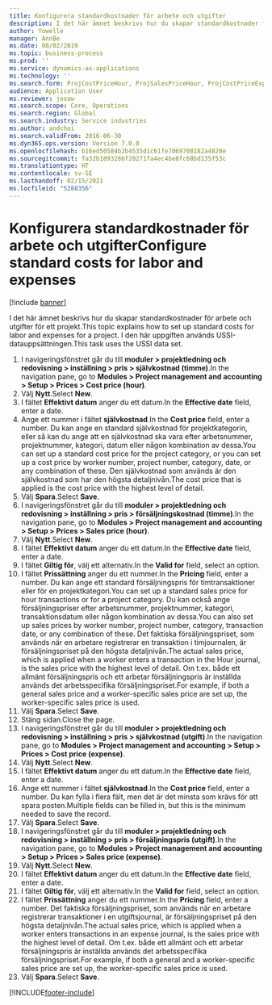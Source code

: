 ```yaml
---
title: Konfigurera standardkostnader för arbete och utgifter
description: I det här ämnet beskrivs hur du skapar standardkostnader för arbete och utgifter för ett projekt.
author: Yowelle
manager: AnnBe
ms.date: 08/02/2019
ms.topic: business-process
ms.prod: ''
ms.service: dynamics-ax-applications
ms.technology: ''
ms.search.form: ProjCostPriceHour, ProjSalesPriceHour, ProjCostPriceExpense, ProjSalesPriceCost
audience: Application User
ms.reviewer: josaw
ms.search.scope: Core, Operations
ms.search.region: Global
ms.search.industry: Service industries
ms.author: andchoi
ms.search.validFrom: 2016-06-30
ms.dyn365.ops.version: Version 7.0.0
ms.openlocfilehash: b16ed50584b2b4535d1c61fe7069708182a4820e
ms.sourcegitcommit: fa32b1893286f20271fa4ec4be8fc68bd135f53c
ms.translationtype: HT
ms.contentlocale: sv-SE
ms.lasthandoff: 02/15/2021
ms.locfileid: "5288356"
---
```

# <a name="configure-standard-costs-for-labor-and-expenses"></a><span data-ttu-id="3b290-103">Konfigurera standardkostnader för arbete och utgifter</span><span class="sxs-lookup"><span data-stu-id="3b290-103">Configure standard costs for labor and expenses</span></span>

[!include [banner](../../includes/banner.md)]

<span data-ttu-id="3b290-104">I det här ämnet beskrivs hur du skapar standardkostnader för arbete och utgifter för ett projekt.</span><span class="sxs-lookup"><span data-stu-id="3b290-104">This topic explains how to set up standard costs for labor and expenses for a project.</span></span> <span data-ttu-id="3b290-105">I den här uppgiften används USSI-datauppsättningen.</span><span class="sxs-lookup"><span data-stu-id="3b290-105">This task uses the USSI data set.</span></span>

1. <span data-ttu-id="3b290-106">I navigeringsfönstret går du till **moduler > projektledning och redovisning > inställning > pris > självkostnad (timme)**.</span><span class="sxs-lookup"><span data-stu-id="3b290-106">In the navigation pane, go to **Modules > Project management and accounting > Setup > Prices > Cost price (hour)**.</span></span>
2. <span data-ttu-id="3b290-107">Välj **Nytt**.</span><span class="sxs-lookup"><span data-stu-id="3b290-107">Select **New**.</span></span>
3. <span data-ttu-id="3b290-108">I fältet **Effektivt datum** anger du ett datum.</span><span class="sxs-lookup"><span data-stu-id="3b290-108">In the **Effective date** field, enter a date.</span></span>
4. <span data-ttu-id="3b290-109">Ange ett nummer i fältet **självkostnad**.</span><span class="sxs-lookup"><span data-stu-id="3b290-109">In the **Cost price** field, enter a number.</span></span> <span data-ttu-id="3b290-110">Du kan ange en standard självkostnad för projektkategorin, eller så kan du ange att en självkostnad ska vara efter arbetsnummer, projektnummer, kategori, datum eller någon kombination av dessa.</span><span class="sxs-lookup"><span data-stu-id="3b290-110">You can set up a standard cost price for the project category, or you can set up a cost price by worker number, project number, category, date, or any combination of these.</span></span> <span data-ttu-id="3b290-111">Den självkostnad som används är den självkostnad som har den högsta detaljnivån.</span><span class="sxs-lookup"><span data-stu-id="3b290-111">The cost price that is applied is the cost price with the highest level of detail.</span></span>  
5. <span data-ttu-id="3b290-112">Välj **Spara**.</span><span class="sxs-lookup"><span data-stu-id="3b290-112">Select **Save**.</span></span>
6. <span data-ttu-id="3b290-113">I navigeringsfönstret går du till **moduler > projektledning och redovisning > inställning > pris > försäljningskostnad (timme)**.</span><span class="sxs-lookup"><span data-stu-id="3b290-113">In the navigation pane, go to **Modules > Project management and accounting > Setup > Prices > Sales price (hour)**.</span></span>
7. <span data-ttu-id="3b290-114">Välj **Nytt**.</span><span class="sxs-lookup"><span data-stu-id="3b290-114">Select **New**.</span></span>
8. <span data-ttu-id="3b290-115">I fältet **Effektivt datum** anger du ett datum.</span><span class="sxs-lookup"><span data-stu-id="3b290-115">In the **Effective date** field, enter a date.</span></span>
9. <span data-ttu-id="3b290-116">I fältet **Giltig för**, välj ett alternativ.</span><span class="sxs-lookup"><span data-stu-id="3b290-116">In the **Valid for** field, select an option.</span></span>
10. <span data-ttu-id="3b290-117">I fältet **Prissättning** anger du ett nummer.</span><span class="sxs-lookup"><span data-stu-id="3b290-117">In the **Pricing** field, enter a number.</span></span> <span data-ttu-id="3b290-118">Du kan ange ett standard försäljningspris för timtransaktioner eller för en projektkategori.</span><span class="sxs-lookup"><span data-stu-id="3b290-118">You can set up a standard sales price for hour transactions or for a project category.</span></span> <span data-ttu-id="3b290-119">Du kan också ange försäljningspriser efter arbetsnummer, projektnummer, kategori, transaktionsdatum eller någon kombination av dessa.</span><span class="sxs-lookup"><span data-stu-id="3b290-119">You can also set up sales prices by worker number, project number, category, transaction date, or any combination of these.</span></span> <span data-ttu-id="3b290-120">Det faktiska försäljningspriset, som används när en arbetare registrerar en transaktion i timjournalen, är försäljningspriset på den högsta detaljnivån.</span><span class="sxs-lookup"><span data-stu-id="3b290-120">The actual sales price, which is applied when a worker enters a transaction in the Hour journal, is the sales price with the highest level of detail.</span></span> <span data-ttu-id="3b290-121">Om t.ex. både ett allmänt försäljningspris och ett arbetar försäljningspris är inställda används det arbetsspecifika försäljningspriset.</span><span class="sxs-lookup"><span data-stu-id="3b290-121">For example, if both a general sales price and a worker-specific sales price are set up, the worker-specific sales price is used.</span></span>  
11. <span data-ttu-id="3b290-122">Välj **Spara**.</span><span class="sxs-lookup"><span data-stu-id="3b290-122">Select **Save**.</span></span>
12. <span data-ttu-id="3b290-123">Stäng sidan.</span><span class="sxs-lookup"><span data-stu-id="3b290-123">Close the page.</span></span>
13. <span data-ttu-id="3b290-124">I navigeringsfönstret går du till **moduler > projektledning och redovisning > inställning > pris > självkostnad (utgift)**.</span><span class="sxs-lookup"><span data-stu-id="3b290-124">In the navigation pane, go to **Modules > Project management and accounting > Setup > Prices > Cost price (expense)**.</span></span>
14. <span data-ttu-id="3b290-125">Välj **Nytt**.</span><span class="sxs-lookup"><span data-stu-id="3b290-125">Select **New**.</span></span>
15. <span data-ttu-id="3b290-126">I fältet **Effektivt datum** anger du ett datum.</span><span class="sxs-lookup"><span data-stu-id="3b290-126">In the **Effective date** field, enter a date.</span></span>
16. <span data-ttu-id="3b290-127">Ange ett nummer i fältet **självkostnad**.</span><span class="sxs-lookup"><span data-stu-id="3b290-127">In the **Cost price** field, enter a number.</span></span> <span data-ttu-id="3b290-128">Du kan fylla i flera fält, men det är det minsta som krävs för att spara posten.</span><span class="sxs-lookup"><span data-stu-id="3b290-128">Multiple fields can be filled in, but this is the minimum needed to save the record.</span></span>  
17. <span data-ttu-id="3b290-129">Välj **Spara**.</span><span class="sxs-lookup"><span data-stu-id="3b290-129">Select **Save**.</span></span>
18. <span data-ttu-id="3b290-130">I navigeringsfönstret går du till **moduler > projektledning och redovisning > inställning > pris > försäljningspris (utgift)**.</span><span class="sxs-lookup"><span data-stu-id="3b290-130">In the navigation pane, go to **Modules > Project management and accounting > Setup > Prices > Sales price (expense)**.</span></span>
19. <span data-ttu-id="3b290-131">Välj **Nytt**.</span><span class="sxs-lookup"><span data-stu-id="3b290-131">Select **New**.</span></span>
20. <span data-ttu-id="3b290-132">I fältet **Effektivt datum** anger du ett datum.</span><span class="sxs-lookup"><span data-stu-id="3b290-132">In the **Effective date** field, enter a date.</span></span>
21. <span data-ttu-id="3b290-133">I fältet **Giltig för**, välj ett alternativ.</span><span class="sxs-lookup"><span data-stu-id="3b290-133">In the **Valid for** field, select an option.</span></span>
22. <span data-ttu-id="3b290-134">I fältet **Prissättning** anger du ett nummer.</span><span class="sxs-lookup"><span data-stu-id="3b290-134">In the **Pricing** field, enter a number.</span></span> <span data-ttu-id="3b290-135">Det faktiska försäljningspriset, som används när en arbetare registrerar transaktioner i en utgiftsjournal, är försäljningspriset på den högsta detaljnivån.</span><span class="sxs-lookup"><span data-stu-id="3b290-135">The actual sales price, which is applied when a worker enters transactions in an expense journal, is the sales price with the highest level of detail.</span></span> <span data-ttu-id="3b290-136">Om t.ex. både ett allmänt och ett arbetar försäljningspris är inställda används det arbetsspecifika försäljningspriset.</span><span class="sxs-lookup"><span data-stu-id="3b290-136">For example, if both a general and a worker-specific sales price are set up, the worker-specific sales price is used.</span></span>  
23. <span data-ttu-id="3b290-137">Välj **Spara**.</span><span class="sxs-lookup"><span data-stu-id="3b290-137">Select **Save**.</span></span>



[!INCLUDE[footer-include](../../includes/footer-banner.md)]